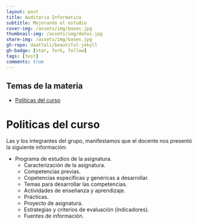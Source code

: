 ```yaml
---
layout: post
title: Auditoria Informatica
subtitle: Mejorando el estudio
cover-img: /assets/img/bases.jpg
thumbnail-img: /assets/img/datos.jpg
share-img: /assets/img/bases.jpg
gh-repo: daattali/beautiful-jekyll
gh-badge: [star, fork, follow]
tags: [test]
comments: true
---
```


## Temas de la materia


- [Politicas del curso](#politicas-del-curso)

# Politicas del curso

Las y los integrantes del grupo, manifestamos que el docente nos presentó la siguiente información:
- Programa de estudios de la asignatura.
  - Caracterización de la asignatura.
  - Competencias previas.
  - Copetencias específicas y genéricas a desarrollar.
  - Temas para desarrollar las competencias.
  - Actividades de enseñanza y aprendizaje.
  - Prácticas.
  - Proyecto de asignatura.
  - Estrategias y criterios de evaluación (indicadores).
  - Fuentes de información.
